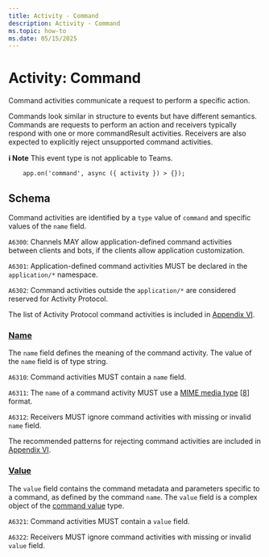 ```yaml
---
title: Activity - Command
description: Activity - Command
ms.topic: how-to
ms.date: 05/15/2025
---
```


# Activity: Command

Command activities communicate a request to perform a specific action.

Commands look similar in structure to events but have different semantics. Commands are requests to perform an action and receivers typically respond with one or more commandResult activities. Receivers are also expected to explicitly reject unsupported command activities.

**ℹ️ Note** This event type is not applicable to Teams.

```
    app.on('command', async ({ activity }) > {});
```

## Schema

Command activities are identified by a `type` value of `command` and specific values of the `name` field.

`A6300`: Channels MAY allow application-defined command activities between clients and bots, if the clients allow application customization.

`A6301`: Application-defined command activities MUST be declared in the `application/*` namespace.

`A6302`: Command activities outside the `application/*` are considered reserved for Activity Protocol.

The list of Activity Protocol command activities is included in [Appendix VI](https://github.com/microsoft/Agents/blob/main/specs/activity/protocol-activity.md#appendix-vi---protocols-using-the-command-activity).

### [Name](#name)

The `name` field defines the meaning of the command activity. The value of the `name` field is of type string.

`A6310`: Command activities MUST contain a `name` field.

`A6311`: The `name` of a command activity MUST use a [MIME media type](https://www.iana.org/assignments/media-types/media-types.xhtml) \[[8](#references)\] format.

`A6312`: Receivers MUST ignore command activities with missing or invalid `name` field.

The recommended patterns for rejecting command activities are included in [Appendix VI](https://github.com/microsoft/Agents/blob/main/specs/activity/protocol-activity.md#appendix-vi---protocols-using-the-command-activity).

### [Value](#value)

The `value` field contains the command metadata and parameters specific to a command, as defined by the command `name`. The `value` field is a complex object of the [command value](https://github.com/microsoft/Agents/blob/main/specs/activity/protocol-activity.md#command-value) type.

`A6321`: Command activities MUST contain a `value` field.

`A6322`: Receivers MUST ignore command activities with missing or invalid `value` field.